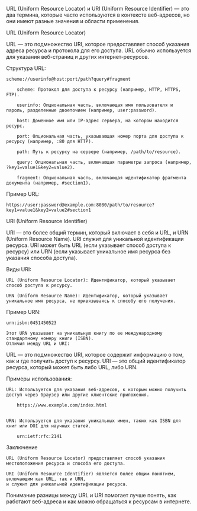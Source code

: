 
URL (Uniform Resource Locator) и URI (Uniform Resource Identifier) — это два термина,
которые часто используются в контексте веб-адресов, но они имеют разные значения и области применения.


URL (Uniform Resource Locator)

URL — это подмножество URI, которое предоставляет способ указания адреса ресурса и протокола для его доступа.
URL обычно используется для указания веб-страниц и других интернет-ресурсов.

Структура URL:

    scheme://userinfo@host:port/path?query#fragment

        scheme: Протокол для доступа к ресурсу (например, HTTP, HTTPS, FTP).

        userinfo: Опциональная часть, включающая имя пользователя и пароль, разделенные двоеточием (например, user:password).

        host: Доменное имя или IP-адрес сервера, на котором находится ресурс.

        port: Опциональная часть, указывающая номер порта для доступа к ресурсу (например, :80 для HTTP).

        path: Путь к ресурсу на сервере (например, /path/to/resource).

        query: Опциональная часть, включающая параметры запроса (например, ?key1=value1&key2=value2).

        fragment: Опциональная часть, включающая идентификатор фрагмента документа (например, #section1).


Пример URL:

    https://user:password@example.com:8080/path/to/resource?key1=value1&key2=value2#section1



URI (Uniform Resource Identifier)

URI — это более общий термин, который включает в себя и URL, и URN (Uniform Resource Name).
URI служит для уникальной идентификации ресурса. URI может быть URL (если указывает способ доступа к ресурсу)
или URN (если указывает уникальное имя ресурса без указания способа доступа).

Виды URI:

    URL (Uniform Resource Locator): Идентификатор, который указывает способ доступа к ресурсу.

    URN (Uniform Resource Name): Идентификатор, который указывает уникальное имя ресурса, не привязываясь к способу его получения.


Пример URN:

    urn:isbn:0451450523

    Этот URN указывает на уникальную книгу по ее международному стандартному номеру книги (ISBN).
    Отличия между URL и URI:
    
URL — это подмножество URI, которое содержит информацию о том, как и где получить доступ к ресурсу.
URI — это общий идентификатор ресурса, который может быть либо URL, либо URN.


Примеры использования:

    URL: Используется для указания веб-адресов, к которым можно получить доступ через браузер или другие клиентские приложения.

        https://www.example.com/index.html

    
    URN: Используется для указания уникальных имен, таких как ISBN для книг или DOI для научных статей.
    
        urn:ietf:rfc:2141


Заключение

    URL (Uniform Resource Locator) предоставляет способ указания местоположения ресурса и способа его доступа.
    
    URI (Uniform Resource Identifier) является более общим понятием, включающим как URL, так и URN, 
    и служит для уникальной идентификации ресурса.



Понимание разницы между URL и URI помогает лучше понять, 
как работают веб-адреса и как можно обращаться к ресурсам в интернете.
